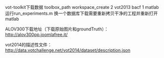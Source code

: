 

vot-toolkit下载数据
toolbox_path
workspace_create
2	vot2013
bacf
1	matlab
运行run_experiments.m
换一个数据库下载需要重新拷贝干净的工程并重新打开matlab

ALOV300下载地址（下载原始图片和groundTruth）：
http://alov300pp.joomlafree.it/

vot2014的描述性文件：http://data.votchallenge.net/vot2014/dataset/description.json